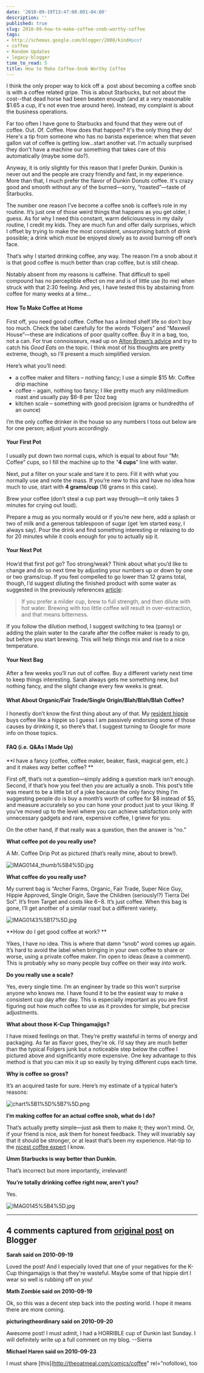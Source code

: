 ```yaml
---
date: '2010-09-19T13:47:00.001-04:00'
description: ''
published: true
slug: 2010-09-how-to-make-coffee-snob-worthy-coffee
tags:
- http://schemas.google.com/blogger/2008/kind#post
- coffee
- Random Updates
- legacy-blogger
time_to_read: 5
title: How to Make Coffee-Snob Worthy Coffee
---
```



I think the only proper way to kick off a&#160; post about becoming a coffee snob is with a coffee related gripe. This is about Starbucks, but not about the cost--that dead horse had been beaten enough (and at a very reasonable $1.65 a cup, it's not even true around here). Instead, my complaint is about the business operations. 

Far too often I have gone to Starbucks and found that they were out of coffee. Out. Of. Coffee. How does that happen? It's the only thing they do! Here's a tip from someone who has no barista experience: when that seven gallon vat of coffee is getting low...start another vat. I'm actually surprised they don't have a machine our something that takes care of this automatically (maybe some do?). 

Anyway, it is only slightly for this reason that I prefer Dunkin. Dunkin is never out and the people are crazy friendly and fast, in my experience. More than that, I much prefer the flavor of Dunkin Donuts coffee. It's crazy good and smooth without any of the burned—sorry, “roasted”—taste of Starbucks.

The number one reason I’ve become a coffee snob is coffee’s role in my routine. It’s just one of those weird things that happens as you get older, I guess. As for why I need this constant, warm deliciousness in my daily routine, I credit my kids. They are much fun and offer daily surprises, which I offset by trying to make the most consistent, unsurprising batch of drink possible; a drink which *must* be enjoyed slowly as to avoid burning off one’s face.

That’s why I started drinking coffee, any way. The reason I’m a snob about it is that good coffee is much better than crap coffee, but is still cheap.

Notably absent from my reasons is caffeine. That difficult to spell compound has no perceptible effect on me and is of little use (to me) when struck with that 2:30 feeling. And yes, I have tested this by abstaining from coffee for many weeks at a time…  <h4>How To Make Coffee at Home</h4>

First off, you need good coffee. Coffee has a limited shelf life so don’t buy too much. Check the label carefully for the words “Folgers” and “Maxwell House”—these are indications of poor quality coffee. Buy it in a bag, too, not a can. For true connoisseurs, read up on [Alton Brown’s advice](http://www.foodnetwork.com/recipes/alton-brown/true-brew-recipe/index.html) and try to catch his *Good Eats* on the topic. I think most of his thoughts are pretty extreme, though, so I’ll present a much simplified version. 

Here’s what you’ll need:  <ul>   <li>a coffee maker and filters – nothing fancy; I use a simple $15 Mr. Coffee drip machine </li>    <li>coffee – again, nothing too fancy; I like pretty much any mild/medium roast and usually pay $6-8 per 12oz bag </li>    <li>kitchen scale – something with good precision (grams or hundredths of an ounce) </li> </ul>

I’m the only coffee drinker in the house so any numbers I toss out below are for one person; adjust yours accordingly.  <h4>Your First Pot</h4>

I usually put down two normal cups, which is equal to about four “Mr. Coffee” cups, so I fill the machine up to the “**4 cups**” line with water. 

Next, put a filter on your scale and tare it to zero. Fill it with what you normally use and note the mass. If you’re new to this and have no idea how much to use, start with **4 grams/cup** (16 grams in this case).

Brew your coffee (don’t steal a cup part way through—it only takes 3 minutes for crying out loud). 

Prepare a mug as you normally would or if you’re new here, add a splash or two of milk and a generous tablespoon of sugar (get ‘em started easy, I always say). Pour the drink and find something interesting or relaxing to do for 20 minutes while it cools enough for you to actually sip it.  <h4>Your Next Pot</h4>

How’d that first pot go? Too strong/weak? Think about what you’d like to change and do so next time by adjusting your numbers up or down by one or two grams/cup. If you feel compelled to go lower than 12 grams total, though, I’d suggest diluting the finished product with some water as suggested in the previously references [article](http://www.foodnetwork.com/recipes/alton-brown/true-brew-recipe/index.html):
<blockquote> 

If you prefer a milder cup, brew to full strength, and then dilute with hot water. Brewing with too little coffee will result in over-extraction, and that means bitterness.
</blockquote>

If you follow the dilution method, I suggest switching to tea (pansy) or adding the plain water to the carafe after the coffee maker is ready to go, but before you start brewing. This will help things mix and rise to a nice temperature.  <h4>Your Next Bag</h4>

After a few weeks you’ll run out of coffee. Buy a different variety next time to keep things interesting. Sarah always gets me something new, but nothing fancy, and the slight change every few weeks is great.  <h4>What About Organic/Fair Trade/Single Origin/Blah/Blah/Blah Coffee?</h4>

I honestly don’t know the first thing about any of that. My [resident hippie](http://footedjammies.blogspot.com/) buys coffee like a hippie so I guess I am passively endorsing some of those causes by drinking it, so there’s that. I suggest turning to Google for more info on those topics.  <h4>FAQ (i.e. Q&amp;As I Made Up)</h4>

**I have a fancy {coffee, coffee maker, beaker, flask, magical gem, etc.} and it makes *way* better coffee? **

First off, that’s not a question—simply adding a question mark isn’t enough. Second, if that’s how you feel then *you* are actually a snob. This post’s title was meant to be a little bit of a joke because the only fancy thing I’m suggesting people do is buy a month’s worth of coffee for $8 instead of $5, and measure accurately so you can hone your product just to your liking. If you’ve moved up to the level where you can achieve satisfaction only with unnecessary gadgets and rare, expensive coffee, I grieve for you.

On the other hand, if that really was a question, then the answer is “no.”

**What coffee pot do you really use?**

A Mr. Coffee Drip Pot as pictured (that’s really mine, about to brew!). 

![IMAG0144_thumb%5B4%5D.jpg](IMAG0144_thumb%5B4%5D.jpg)

**What coffee do you really use?**

My current bag is “Archer Farms, Organic, Fair Trade, Super Nice Guy, Hippie Approved, Single Origin, Save the Children (seriously!?) Tierra Del Sol”. It’s from Target and costs like $6-$8. It’s just coffee. When this bag is gone, I’ll get another of a similar roast but a different variety.

![IMAG0143%5B17%5D.jpg](IMAG0143%5B17%5D.jpg)</a>

**How do I get good coffee at work? **

Yikes, I have no idea. This is where that damn “snob” word comes up again. It’s hard to avoid the label when bringing in your own coffee to share or worse, using a private coffee maker. I’m open to ideas (leave a comment). This is probably why so many people buy coffee on their way *into* work.









**Do you really use a scale?**

Yes, every single time. I’m an engineer by trade so this won’t surprise anyone who knows me. I have found it to be the easiest way to make a consistent cup day after day. This is especially important as you are first figuring out how much coffee to use as it provides for simple, but precise adjustments.

**What about those K-Cup Thingamajigs?**

I have mixed feelings on that. They’re pretty wasteful in terms of energy and packaging. As far as flavor goes, they’re ok. I’d say they are much better than the typical Folgers junk but a noticeable step below the coffee I pictured above and significantly more expensive. One key advantage to this method is that you can mix it up so easily by trying different cups each time.

**Why is coffee so gross?**

It’s an acquired taste for sure. Here’s my estimate of a typical hater’s reasons:

![chart%5B1%5D%5B7%5D.png](chart%5B1%5D%5B7%5D.png)

**I’m making coffee for an actual coffee snob, what do I do?**

That’s actually pretty simple—just ask them to make it; they won’t mind. Or, if your friend is nice, ask them for honest feedback. They will invariably say that it should be stronger, or at least that’s been my experience. Hat-tip to the [nicest coffee expert](http://picturingtheordinary.blogspot.com/) I know.

**Umm Starbucks is way better than Dunkin.**

That’s incorrect but more importantly, irrelevant!

**You’re totally drinking coffee right now, aren’t you?**

Yes.

![IMAG0145%5B4%5D.jpg](IMAG0145%5B4%5D.jpg)

---

## 4 comments captured from [original post](https://blog.wassupy.com/2010/09/how-to-make-coffee-snob-worthy-coffee.html) on Blogger

**Sarah said on 2010-09-19**

Loved the post!  And I especially loved that one of your negatives for the K-Cup thingamajigs is that they're wasteful.  Maybe some of that hippie dirt I wear so well is rubbing off on you!

**Math Zombie said on 2010-09-19**

Ok, so this was a decent step back into the posting world. I hope it means there are more coming.

**picturingtheordinary said on 2010-09-20**

Awesome post! I must admit, I had a HORRIBLE cup of Dunkin last Sunday. I will definitely write up a full comment on my blog. --Sierra

**Michael Haren said on 2010-09-23**

I must share [this](http://theoatmeal.com/comics/coffee" rel="nofollow), too

